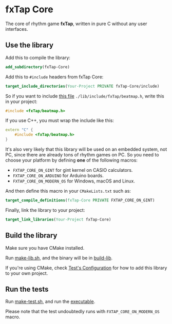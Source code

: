 # fxTap Core

The core of rhythm game **fxTap**, 
written in pure C without any user interfaces.

## Use the library

Add this to compile the library:

```cmake
add_subdirectory(fxTap-Core)
```

Add this to `#include` headers from fxTap Core:

```cmake
target_include_directories(Your-Project PRIVATE fxTap-Core/include)
```

So if you want to include [this file](include/fxTap/beatmap.h)
`./lib/include/fxTap/beatmap.h`, write this in your project:

```c
#include <fxTap/beatmap.h>
```

If you use C++, you must wrap the include like this:

```c++
extern "C" {
    #include <fxTap/beatmap.h>
}
```

It's also very likely that this library will be used on an embedded system,
not PC, since there are already tons of rhythm games on PC.
So you need to choose your platform by defining **one** of the following macros:

* `FXTAP_CORE_ON_GINT` for gint kernel on CASIO calculators.
* `FXTAP_CORE_ON_ARDUINO` for Arduino boards.
* `FXTAP_CORE_ON_MODERN_OS` for Windows, macOS and Linux.

And then define this macro in your `CMakeLists.txt` such as:

```cmake
target_compile_definitions(fxTap-Core PRIVATE FXTAP_CORE_ON_GINT)
```

Finally, link the library to your project:

```cmake
target_link_libraries(Your-Project fxTap-Core)
```

## Build the library

Make sure you have CMake installed.

Run [make-lib.sh](./make-lib.sh),
and the binary will be in [build-lib](./build-lib).

If you're using CMake, check [Test's Configuration](./test/CMakeLists.txt)
for how to add this library to your own project.

## Run the tests

Run [make-test.sh](./make-test.sh),
and run the [executable](./build-test/fxTap-Core-Test).

Please note that the test undoubtedly runs with `FXTAP_CORE_ON_MODERN_OS` macro.
